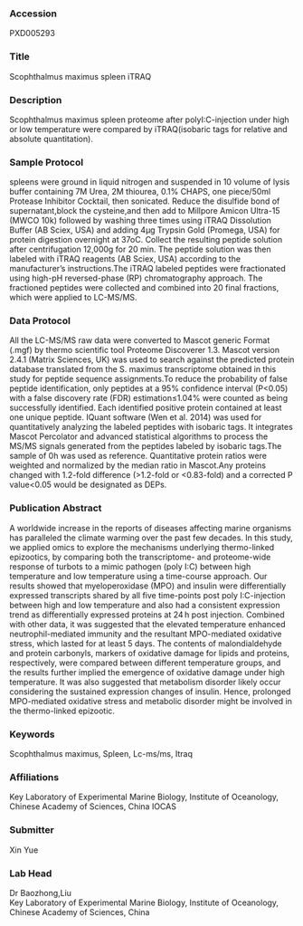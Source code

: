 ### Accession
PXD005293

### Title
Scophthalmus maximus spleen iTRAQ

### Description
Scophthalmus maximus spleen proteome after polyI:C-injection under high or low temperature were compared by iTRAQ(isobaric tags for relative and absolute quantitation).

### Sample Protocol
spleens were ground in liquid nitrogen and suspended in 10 volume of lysis buffer containing 7M Urea, 2M thiourea, 0.1% CHAPS, one piece/50ml Protease Inhibitor Cocktail, then sonicated. Reduce the disulfide bond of supernatant,block the cysteine,and then add to Millpore Amicon Ultra-15 (MWCO 10k) followed by washing three times using iTRAQ Dissolution Buffer (AB Sciex, USA) and adding 4μg Trypsin Gold (Promega, USA) for protein digestion overnight at 37oC. Collect the resulting peptide solution after centrifugation 12,000g for 20 min. The peptide solution was then labeled with iTRAQ reagents (AB Sciex, USA) according to the manufacturer’s instructions.The iTRAQ labeled peptides were fractionated using high-pH reversed-phase (RP) chromatography approach. The fractioned peptides were collected and combined into 20 final fractions, which were applied to LC-MS/MS.

### Data Protocol
All the LC-MS/MS raw data were converted to Mascot generic Format (.mgf) by thermo scientific tool Proteome Discoverer 1.3. Mascot version 2.4.1 (Matrix Sciences, UK) was used to search against the predicted protein database translated from the S. maximus transcriptome obtained in this study for peptide sequence assignments.To reduce the probability of false peptide identification, only peptides at a 95% confidence interval (P<0.05) with a false discovery rate (FDR) estimation≤1.04% were counted as being successfully identified. Each identified positive protein contained at least one unique peptide. IQuant software (Wen et al. 2014) was used for quantitatively analyzing the labeled peptides with isobaric tags. It integrates Mascot Percolator and advanced statistical algorithms to process the MS/MS signals generated from the peptides labeled by isobaric tags.The sample of 0h was used as reference. Quantitative protein ratios were weighted and normalized by the median ratio in Mascot.Any proteins changed with 1.2-fold difference (>1.2-fold or <0.83-fold) and a corrected P value<0.05 would be designated as DEPs.

### Publication Abstract
A worldwide increase in the reports of diseases affecting marine organisms has paralleled the climate warming over the past few decades. In this study, we applied omics to explore the mechanisms underlying thermo-linked epizootics, by comparing both the transcriptome- and proteome-wide response of turbots to a mimic pathogen (poly I:C) between high temperature and low temperature using a time-course approach. Our results showed that myeloperoxidase (MPO) and insulin were differentially expressed transcripts shared by all five time-points post poly I:C-injection between high and low temperature and also had a consistent expression trend as differentially expressed proteins at 24&#x2009;h post injection. Combined with other data, it was suggested that the elevated temperature enhanced neutrophil-mediated immunity and the resultant MPO-mediated oxidative stress, which lasted for at least 5 days. The contents of malondialdehyde and protein carbonyls, markers of oxidative damage for lipids and proteins, respectively, were compared between different temperature groups, and the results further implied the emergence of oxidative damage under high temperature. It was also suggested that metabolism disorder likely occur considering the sustained expression changes of insulin. Hence, prolonged MPO-mediated oxidative stress and metabolic disorder might be involved in the thermo-linked epizootic.

### Keywords
Scophthalmus maximus, Spleen, Lc-ms/ms, Itraq

### Affiliations
Key Laboratory of Experimental Marine Biology, Institute of Oceanology, Chinese Academy of Sciences, China
IOCAS

### Submitter
Xin Yue

### Lab Head
Dr Baozhong,Liu  
Key Laboratory of Experimental Marine Biology, Institute of Oceanology, Chinese Academy of Sciences, China


